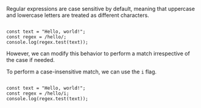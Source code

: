 Regular expressions are case sensitive
by default, meaning that uppercase
and
lowercase letters are treated as different
characters.

<codeblock language="javascript" type="lesson">
<code>
const text = "Hello, world!";
const regex = /hello/;
console.log(regex.test(text));
</code>
</codeblock>

However, we can modify this behavior to
perform a match irrespective of the case
if needed.

To perform a case-insensitive match,
we can use the `i` flag.

<codeblock language="javascript" type="lesson">
<code>
const text = "Hello, world!";
const regex = /hello/i;
console.log(regex.test(text));
</code>
</codeblock>
